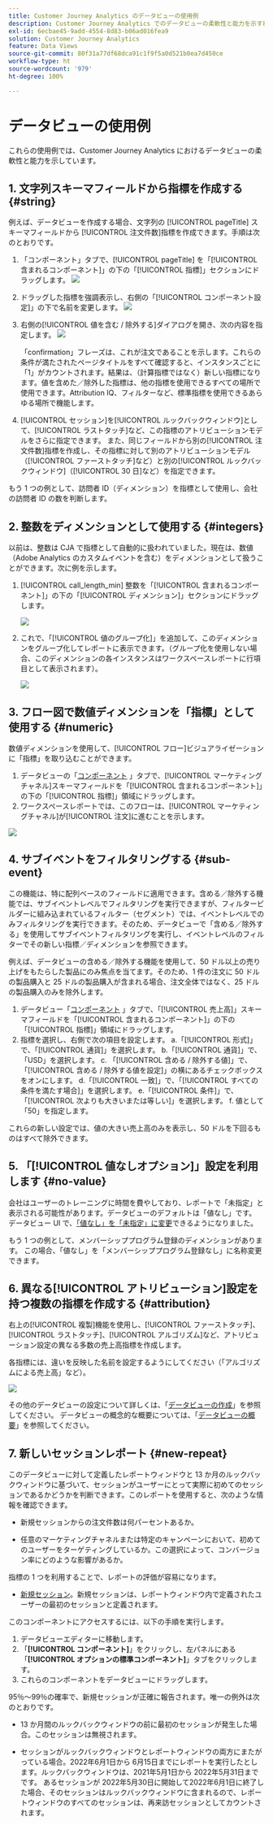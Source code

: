 ```yaml
---
title: Customer Journey Analytics のデータビューの使用例
description: Customer Journey Analytics でのデータビューの柔軟性と能力を示す複数の使用例
exl-id: 6ecbae45-9add-4554-8d83-b06ad016fea9
solution: Customer Journey Analytics
feature: Data Views
source-git-commit: 80f31a77df68dca91c1f9f5a0d521b0ea7d450ce
workflow-type: ht
source-wordcount: '979'
ht-degree: 100%

---
```


# データビューの使用例

これらの使用例では、Customer Journey Analytics におけるデータビューの柔軟性と能力を示しています。

## 1. 文字列スキーマフィールドから指標を作成する {#string}

例えば、データビューを作成する場合、文字列の [!UICONTROL pageTitle] スキーマフィールドから [!UICONTROL 注文件数]指標を作成できます。手順は次のとおりです。

1. 「コンポーネント」タブで、[!UICONTROL pageTitle] を「[!UICONTROL 含まれるコンポーネント]」の下の「[!UICONTROL 指標]」セクションにドラッグします。
   ![](assets/use-case1a.png)
1. ドラッグした指標を強調表示し、右側の「[!UICONTROL コンポーネント設定]」の下で名前を変更します。
   ![](assets/orders.png)
1. 右側の[!UICONTROL 値を含む / 除外する]ダイアログを開き、次の内容を指定します。
   ![](assets/orders2.png)

   「confirmation」フレーズは、これが注文であることを示します。これらの条件が満たされたページタイトルをすべて確認すると、インスタンスごとに「1」がカウントされます。結果は、（計算指標ではなく）新しい指標になります。値を含めた／除外した指標は、他の指標を使用できるすべての場所で使用できます。Attribution IQ、フィルターなど、標準指標を使用できるあらゆる場所で機能します。
1. [!UICONTROL セッション]を[!UICONTROL ルックバックウィンドウ]として、[!UICONTROL ラストタッチ]など、この指標のアトリビューションモデルをさらに指定できます。
また、同じフィールドから別の[!UICONTROL 注文件数]指標を作成し、その指標に対して別のアトリビューションモデル（[!UICONTROL ファーストタッチ]など）と別の[!UICONTROL ルックバックウィンドウ]（[!UICONTROL 30 日]など）を指定できます。

もう 1 つの例として、訪問者 ID（ディメンション）を指標として使用し、会社の訪問者 ID の数を判断します。

## 2. 整数をディメンションとして使用する {#integers}

以前は、整数は CJA で指標として自動的に扱われていました。現在は、数値（Adobe Analytics のカスタムイベントを含む）をディメンションとして扱うことができます。次に例を示します。

1. [!UICONTROL call_length_min] 整数を「[!UICONTROL 含まれるコンポーネント]」の下の「[!UICONTROL ディメンション]」セクションにドラッグします。

   ![](assets/integers.png)

1. これで、「[!UICONTROL 値のグループ化]」を追加して、このディメンションをグループ化してレポートに表示できます。（グループ化を使用しない場合、このディメンションの各インスタンスはワークスペースレポートに行項目として表示されます）。

   ![](assets/bucketing.png)

## 3. フロー図で数値ディメンションを「指標」として使用する {#numeric}

数値ディメンションを使用して、[!UICONTROL フロー]ビジュアライゼーションに「指標」を取り込むことができます。

1. データビューの「[コンポーネント](https://experienceleague.adobe.com/docs/analytics-platform/using/cja-dataviews/create-dataview.html?lang=ja#configure-component-settings) 」タブで、[!UICONTROL マーケティングチャネル]スキーマフィールドを「[!UICONTROL 含まれるコンポーネント]」の下の「[!UICONTROL 指標]」領域にドラッグします。
2. ワークスペースレポートでは、このフローは、[!UICONTROL マーケティングチャネル]が[!UICONTROL 注文]に進むことを示します。

![](assets/flow.png)

## 4. サブイベントをフィルタリングする {#sub-event}

この機能は、特に配列ベースのフィールドに適用できます。含める／除外する機能では、サブイベントレベルでフィルタリングを実行できますが、フィルタービルダーに組み込まれているフィルター（セグメント）では、イベントレベルでのみフィルタリングを実行できます。そのため、データビューで「含める／除外する」を使用してサブイベントフィルタリングを実行し、イベントレベルのフィルターでその新しい指標／ディメンションを参照できます。

例えば、データビューの含める／除外する機能を使用して、50 ドル以上の売り上げをもたらした製品にのみ焦点を当てます。そのため、1 件の注文に 50 ドルの製品購入と 25 ドルの製品購入が含まれる場合、注文全体ではなく、25 ドルの製品購入のみを除外します。

1. データビュー「[コンポーネント](https://experienceleague.adobe.com/docs/analytics-platform/using/cja-dataviews/create-dataview.html?lang=ja#configure-component-settings) 」タブで、「[!UICONTROL 売上高]」スキーマフィールドを「[!UICONTROL 含まれるコンポーネント]」の下の「[!UICONTROL 指標]」領域にドラッグします。
1. 指標を選択し、右側で次の項目を設定します。
a.「[!UICONTROL 形式]」で、「[!UICONTROL 通貨]」を選択します。
b.「[!UICONTROL 通貨]」で、「USD」を選択します。
c. 「[!UICONTROL 含める / 除外する値]」で、「[!UICONTROL 含める / 除外する値を設定]」の横にあるチェックボックスをオンにします。
d.「[!UICONTROL 一致]」で、「[!UICONTROL すべての条件を満たす場合]」を選択します。
e.「[!UICONTROL 条件]」で、「[!UICONTROL 次よりも大きいまたは等しい]」を選択します。
f. 値として「50」を指定します。

これらの新しい設定では、値の大きい売上高のみを表示し、50 ドルを下回るものはすべて除外できます。

## 5. 「[!UICONTROL 値なしオプション]」設定を利用します {#no-value}

会社はユーザーのトレーニングに時間を費やしており、レポートで「未指定」と表示される可能性があります。データビューのデフォルトは「値なし」です。 データビュー UI で、[「値なし」を「未指定」に変更](https://experienceleague.adobe.com/docs/analytics-platform/using/cja-dataviews/create-dataview.html?lang=ja#configure-no-value-options-settings)できるようになりました。

もう 1 つの例として、メンバーシッププログラム登録のディメンションがあります。 この場合、「値なし」を「メンバーシッププログラム登録なし」に名称変更できます。

## 6. 異なる[!UICONTROL アトリビューション]設定を持つ複数の指標を作成する {#attribution}

右上の[!UICONTROL 複製]機能を使用し、[!UICONTROL ファーストタッチ]、[!UICONTROL ラストタッチ]、[!UICONTROL アルゴリズム]など、アトリビューション設定の異なる多数の売上高指標を作成します。

各指標には、違いを反映した名前を設定するようにしてください（「アルゴリズムによる売上高」など）。

![](assets/algo-revenue.png)

その他のデータビューの設定について詳しくは、「[データビューの作成](/help/data-views/create-dataview.md)」を参照してください。
データビューの概念的な概要については、「[データビューの概要](/help/data-views/data-views.md)」を参照してください。

## 7. 新しいセッションレポート {#new-repeat}

このデータビューに対して定義したレポートウィンドウと 13 か月のルックバックウィンドウに基づいて、セッションがユーザーにとって実際に初めてのセッションであるかどうかを判断できます。このレポートを使用すると、次のような情報を確認できます。

* 新規セッションからの注文件数は何パーセントあるか。

* 任意のマーケティングチャネルまたは特定のキャンペーンにおいて、初めてのユーザーをターゲティングしているか。この選択によって、コンバージョン率にどのような影響があるか。

指標の 1 つを利用することで、レポートの評価が容易になります。

<!--* 1 dimension: [Session type](https://experienceleague.adobe.com/docs/analytics-platform/using/cja-dataviews/component-reference.html?lang=en#optional) - This dimension has two values: 1) [!UICONTROL New] and 2) [!UICONTROL Returning]. The [!UICONTROL New] line item includes all of the behavior (i.e. metrics against this dimension) from a session that has been determined to be a person's defined first session. Everything else is included in the [!UICONTROL Returning] line item (assuming everything belongs to a session). Where metrics are not part of any session, they fall into the 'Not applicable' bucket for this dimension.-->

* [新規セッション](https://experienceleague.adobe.com/docs/analytics-platform/using/cja-dataviews/component-reference.html?lang=ja#optional)。新規セッションは、レポートウィンドウ内で定義されたユーザーの最初のセッションと定義されます。

   <!--* [Return sessions](https://experienceleague.adobe.com/docs/analytics-platform/using/cja-dataviews/component-reference.html?lang=en#optional) Return sessions is the number of sessions that were not a person's first-ever session.-->

このコンポーネントにアクセスするには、以下の手順を実行します。

1. データビューエディターに移動します。
1. 「**[!UICONTROL コンポーネント]**」をクリックし、左パネルにある「**[!UICONTROL オプションの標準コンポーネント]**」タブをクリックします。
1. これらのコンポーネントをデータビューにドラッグします。

95％～99％の確率で、新規セッションが正確に報告されます。唯一の例外は次のとおりです。

* 13 か月間のルックバックウィンドウの前に最初のセッションが発生した場合。このセッションは無視されます。

* セッションがルックバックウィンドウとレポートウィンドウの両方にまたがっている場合。2022年6月1日から 6月15日までにレポートを実行したとします。ルックバックウィンドウは、2021年5月1日から 2022年5月31日までです。 あるセッションが 2022年5月30日に開始して2022年6月1日に終了した場合、そのセッションはルックバックウィンドウに含まれるので、レポートウィンドウのすべてのセッションは、再来訪セッションとしてカウントされます。

<!--## Use the Date and Date-Time functionality {#date}

Schemas in Adobe Experience Platform contain [!UICONTROL Date] and [!UICONTROL Date-Time] fields. CJA data views now support these fields. When you drag these fields into a data view as a dimension, you can specify their [format](/help/data-views/component-settings/format.md). This format setting determines how the fields are displayed in reporting. For example:

* For the Date format, if you select **[!UICONTROL Day]** with the format **[!UICONTROL Month, Day, Year]**, an example output in reporting might look like: August 23, 2022.

* For the Date-Time format, if you select **[!UICONTROL Minute of Day]** with the format **[!UICONTROL Hour:Minute]**, your output might look like: 20:20.

### Example use cases:

* Date: A travel company is collecting the departure date for trips as a field in their data. They would like to have a report which compares the [!UICONTROL Day of Week] for all departure dates collected to understand which is most popular. They would like to do the same for [!UICONTROL Month of Year].

* Date-Time: A retail company is collecting the time for each of their in-store point-of-sale (POS) purchases. Over a given month, they would like to understand the busiest shopping periods by [!UICONTROL Hour of Day].

>[!MORELIKETHIS]
>[Date and Date-Time in the Format component setting](/help/data-views/component-settings/format.md)-->

